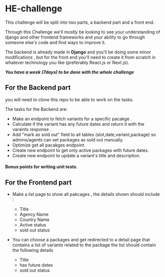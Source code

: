# HE-challenge

This challenge will be split into two parts, a backend part and a front end.

Through this Challenge we'll mostly be looking to see your understanding of django and other frontend frameworks and your ability to go through someone else's code and find ways to improve it.

The backend is already made in **Django** and you'll be doing some minor modifications , but for the front end you'll need to create it from scratch in whatever technology you like (preferably React.js or Next.js).

***You have a week (7days) to be done with the whole challenge***

## For the Backend part 
you will need to clone this repo to be able to work on the tasks.

The tasks for the Backend are:
- Make an endpoint to fetch variants for a specific pacakge .
- Calculate if the variant has any future dates  and return it with the varaints response .
- Add "mark as sold out" field to all tables (slot,date,variant,package) so admins/agents can set packages as sold out manually.
- Optimize get all pacakges endpoint.
- Create new endpoint to get only active packages with future dates.
- Create new endpoint to update a variant's title and description.

#### **Bonus points for writing unit tests.**



## For the Frontend part 

- Make a list page to show all pakcages , the details shown should include :

    - Title
  - Agency Name
  - Country Name
  - Active status 
  - sold out status 

- You can choose a packages and get redirected to a detail page that contains a list of variants related to the package
  the list should contain the following details
    - Title
    - has future dates
    - sold out status
  
  

